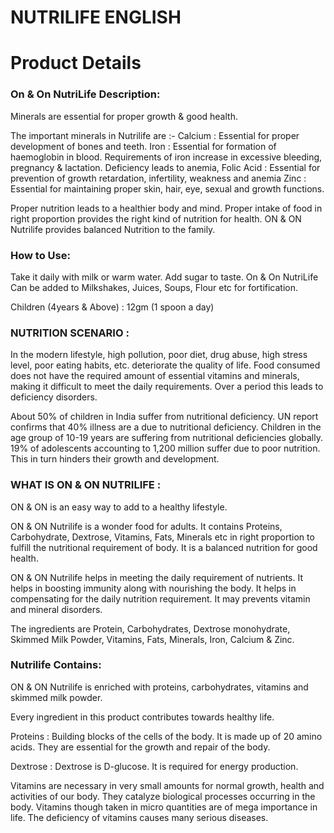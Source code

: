 # NUTRILIFE ENGLISH

# Product Details

### On & On NutriLife Description:

Minerals are essential for proper growth & good health.

The important minerals in Nutrilife are :- Calcium : Essential for proper development of bones and teeth. Iron : Essential for formation of haemoglobin in blood. Requirements of iron increase in excessive bleeding, pregnancy & lactation. Deficiency leads to anemia, Folic Acid : Essential for prevention of growth retardation, infertility, weakness and anemia Zinc : Essential for maintaining proper skin, hair, eye, sexual and growth functions.

Proper nutrition leads to a healthier body and mind. Proper intake of food in right proportion provides the right kind of nutrition for health. ON & ON Nutrilife provides balanced Nutrition to the family.

### How to Use:

Take it daily with milk or warm water. Add sugar to taste. On & On NutriLife Can be added to Milkshakes, Juices, Soups, Flour etc for fortification.

Children (4years & Above) : 12gm (1 spoon a day)

### NUTRITION SCENARIO :

In the modern lifestyle, high pollution, poor diet, drug abuse, high stress level, poor eating habits, etc. deteriorate the quality of life. Food consumed does not have the required amount of essential vitamins and minerals, making it difficult to meet the daily requirements. Over a period this leads to deficiency disorders.

About 50% of children in India suffer from nutritional deficiency. UN report confirms that 40% illness are a due to nutritional deficiency. Children in the age group of 10-19 years are suffering from nutritional deficiencies globally. 19% of adolescents accounting to 1,200 million suffer due to poor nutrition. This in turn hinders their growth and development.

### WHAT IS ON & ON NUTRILIFE :

ON & ON is an easy way to add to a healthy lifestyle.

ON & ON Nutrilife is a wonder food for adults. It contains Proteins, Carbohydrate, Dextrose, Vitamins, Fats, Minerals etc in right proportion to fulfill the nutritional requirement of body. It is a balanced nutrition for good health.

ON & ON Nutrilife helps in meeting the daily requirement of nutrients. It helps in boosting immunity along with nourishing the body. It helps in compensating for the daily nutrition requirement. It may prevents vitamin and mineral disorders.

The ingredients are Protein, Carbohydrates, Dextrose monohydrate, Skimmed Milk Powder, Vitamins, Fats, Minerals, Iron, Calcium & Zinc.

### Nutrilife Contains:

ON & ON Nutrilife is enriched with proteins, carbohydrates, vitamins and skimmed milk powder.

Every ingredient in this product contributes towards healthy life.

Proteins : Building blocks of the cells of the body. It is made up of 20 amino acids. They are essential for the growth and repair of the body.

Dextrose : Dextrose is D-glucose. It is required for energy production.

Vitamins are necessary in very small amounts for normal growth, health and activities of our body. They catalyze biological processes occurring in the body. Vitamins though taken in micro quantities are of mega importance in life. The deficiency of vitamins causes many serious diseases.